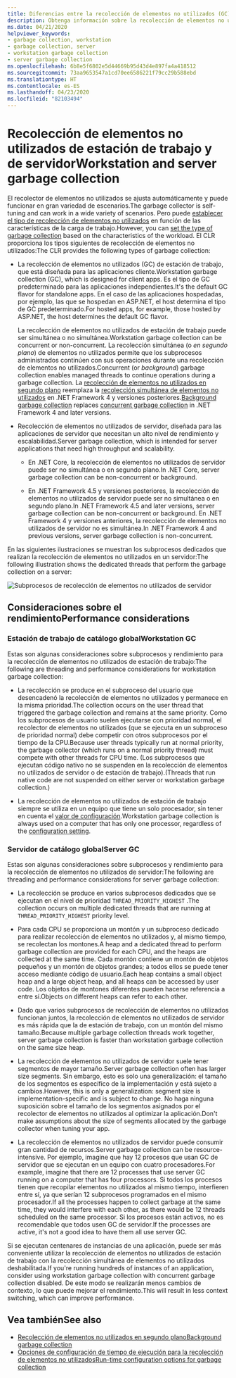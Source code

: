 ```yaml
---
title: Diferencias entre la recolección de elementos no utilizados (GC) en estaciones de trabajo y servidores
description: Obtenga información sobre la recolección de elementos no utilizados de estación de trabajo y de servidor en .NET.
ms.date: 04/21/2020
helpviewer_keywords:
- garbage collection, workstation
- garbage collection, server
- workstation garbage collection
- server garbage collection
ms.openlocfilehash: 6b8e5f6802e5d44669b95d43d4e897fa4a418512
ms.sourcegitcommit: 73aa9653547a1cd70ee6586221f79cc29b588ebd
ms.translationtype: HT
ms.contentlocale: es-ES
ms.lasthandoff: 04/23/2020
ms.locfileid: "82103494"
---
```

# <a name="workstation-and-server-garbage-collection"></a><span data-ttu-id="47f4f-103">Recolección de elementos no utilizados de estación de trabajo y de servidor</span><span class="sxs-lookup"><span data-stu-id="47f4f-103">Workstation and server garbage collection</span></span>

<span data-ttu-id="47f4f-104">El recolector de elementos no utilizados se ajusta automáticamente y puede funcionar en gran variedad de escenarios.</span><span class="sxs-lookup"><span data-stu-id="47f4f-104">The garbage collector is self-tuning and can work in a wide variety of scenarios.</span></span> <span data-ttu-id="47f4f-105">Pero puede [establecer el tipo de recolección de elementos no utilizados](../../core/run-time-config/garbage-collector.md#flavors-of-garbage-collection) en función de las características de la carga de trabajo.</span><span class="sxs-lookup"><span data-stu-id="47f4f-105">However, you can [set the type of garbage collection](../../core/run-time-config/garbage-collector.md#flavors-of-garbage-collection) based on the characteristics of the workload.</span></span> <span data-ttu-id="47f4f-106">El CLR proporciona los tipos siguientes de recolección de elementos no utilizados:</span><span class="sxs-lookup"><span data-stu-id="47f4f-106">The CLR provides the following types of garbage collection:</span></span>

- <span data-ttu-id="47f4f-107">La recolección de elementos no utilizados (GC) de estación de trabajo, que está diseñada para las aplicaciones cliente.</span><span class="sxs-lookup"><span data-stu-id="47f4f-107">Workstation garbage collection (GC), which is designed for client apps.</span></span> <span data-ttu-id="47f4f-108">Es el tipo de GC predeterminado para las aplicaciones independientes.</span><span class="sxs-lookup"><span data-stu-id="47f4f-108">It's the default GC flavor for standalone apps.</span></span> <span data-ttu-id="47f4f-109">En el caso de las aplicaciones hospedadas, por ejemplo, las que se hospedan en ASP.NET, el host determina el tipo de GC predeterminado.</span><span class="sxs-lookup"><span data-stu-id="47f4f-109">For hosted apps, for example, those hosted by ASP.NET, the host determines the default GC flavor.</span></span>

  <span data-ttu-id="47f4f-110">La recolección de elementos no utilizados de estación de trabajo puede ser simultánea o no simultánea.</span><span class="sxs-lookup"><span data-stu-id="47f4f-110">Workstation garbage collection can be concurrent or non-concurrent.</span></span> <span data-ttu-id="47f4f-111">La recolección simultánea (o *en segundo plano*) de elementos no utilizados permite que los subprocesos administrados continúen con sus operaciones durante una recolección de elementos no utilizados.</span><span class="sxs-lookup"><span data-stu-id="47f4f-111">Concurrent (or *background*) garbage collection enables managed threads to continue operations during a garbage collection.</span></span> <span data-ttu-id="47f4f-112">La [recolección de elementos no utilizados en segundo plano](background-gc.md) reemplaza la [recolección simultánea de elementos no utilizados](background-gc.md#concurrent-garbage-collection) en .NET Framework 4 y versiones posteriores.</span><span class="sxs-lookup"><span data-stu-id="47f4f-112">[Background garbage collection](background-gc.md) replaces [concurrent garbage collection](background-gc.md#concurrent-garbage-collection) in .NET Framework 4 and later versions.</span></span>

- <span data-ttu-id="47f4f-113">Recolección de elementos no utilizados de servidor, diseñada para las aplicaciones de servidor que necesitan un alto nivel de rendimiento y escalabilidad.</span><span class="sxs-lookup"><span data-stu-id="47f4f-113">Server garbage collection, which is intended for server applications that need high throughput and scalability.</span></span>

  - <span data-ttu-id="47f4f-114">En .NET Core, la recolección de elementos no utilizados de servidor puede ser no simultánea o en segundo plano.</span><span class="sxs-lookup"><span data-stu-id="47f4f-114">In .NET Core, server garbage collection can be non-concurrent or background.</span></span>

  - <span data-ttu-id="47f4f-115">En .NET Framework 4.5 y versiones posteriores, la recolección de elementos no utilizados de servidor puede ser no simultánea o en segundo plano.</span><span class="sxs-lookup"><span data-stu-id="47f4f-115">In .NET Framework 4.5 and later versions, server garbage collection can be non-concurrent or background.</span></span> <span data-ttu-id="47f4f-116">En .NET Framework 4 y versiones anteriores, la recolección de elementos no utilizados de servidor no es simultánea.</span><span class="sxs-lookup"><span data-stu-id="47f4f-116">In .NET Framework 4 and previous versions, server garbage collection is non-concurrent.</span></span>

<span data-ttu-id="47f4f-117">En las siguientes ilustraciones se muestran los subprocesos dedicados que realizan la recolección de elementos no utilizados en un servidor:</span><span class="sxs-lookup"><span data-stu-id="47f4f-117">The following illustration shows the dedicated threads that perform the garbage collection on a server:</span></span>

![Subprocesos de recolección de elementos no utilizados de servidor](./media/gc-server.png)

## <a name="performance-considerations"></a><span data-ttu-id="47f4f-119">Consideraciones sobre el rendimiento</span><span class="sxs-lookup"><span data-stu-id="47f4f-119">Performance considerations</span></span>

### <a name="workstation-gc"></a><span data-ttu-id="47f4f-120">Estación de trabajo de catálogo global</span><span class="sxs-lookup"><span data-stu-id="47f4f-120">Workstation GC</span></span>

<span data-ttu-id="47f4f-121">Estas son algunas consideraciones sobre subprocesos y rendimiento para la recolección de elementos no utilizados de estación de trabajo:</span><span class="sxs-lookup"><span data-stu-id="47f4f-121">The following are threading and performance considerations for workstation garbage collection:</span></span>

- <span data-ttu-id="47f4f-122">La recolección se produce en el subproceso del usuario que desencadenó la recolección de elementos no utilizados y permanece en la misma prioridad.</span><span class="sxs-lookup"><span data-stu-id="47f4f-122">The collection occurs on the user thread that triggered the garbage collection and remains at the same priority.</span></span> <span data-ttu-id="47f4f-123">Como los subprocesos de usuario suelen ejecutarse con prioridad normal, el recolector de elementos no utilizados (que se ejecuta en un subproceso de prioridad normal) debe competir con otros subprocesos por el tiempo de la CPU.</span><span class="sxs-lookup"><span data-stu-id="47f4f-123">Because user threads typically run at normal priority, the garbage collector (which runs on a normal priority thread) must compete with other threads for CPU time.</span></span> <span data-ttu-id="47f4f-124">(Los subprocesos que ejecutan código nativo no se suspenden en la recolección de elementos no utilizados de servidor o de estación de trabajo).</span><span class="sxs-lookup"><span data-stu-id="47f4f-124">(Threads that run native code are not suspended on either server or workstation garbage collection.)</span></span>

- <span data-ttu-id="47f4f-125">La recolección de elementos no utilizados de estación de trabajo siempre se utiliza en un equipo que tiene un solo procesador, sin tener en cuenta el [valor de configuración](../../core/run-time-config/garbage-collector.md#systemgcservercomplus_gcserver).</span><span class="sxs-lookup"><span data-stu-id="47f4f-125">Workstation garbage collection is always used on a computer that has only one processor, regardless of the [configuration setting](../../core/run-time-config/garbage-collector.md#systemgcservercomplus_gcserver).</span></span>

### <a name="server-gc"></a><span data-ttu-id="47f4f-126">Servidor de catálogo global</span><span class="sxs-lookup"><span data-stu-id="47f4f-126">Server GC</span></span>

<span data-ttu-id="47f4f-127">Estas son algunas consideraciones sobre subprocesos y rendimiento para la recolección de elementos no utilizados de servidor:</span><span class="sxs-lookup"><span data-stu-id="47f4f-127">The following are threading and performance considerations for server garbage collection:</span></span>

- <span data-ttu-id="47f4f-128">La recolección se produce en varios subprocesos dedicados que se ejecutan en el nivel de prioridad `THREAD_PRIORITY_HIGHEST` .</span><span class="sxs-lookup"><span data-stu-id="47f4f-128">The collection occurs on multiple dedicated threads that are running at `THREAD_PRIORITY_HIGHEST` priority level.</span></span>

- <span data-ttu-id="47f4f-129">Para cada CPU se proporciona un montón y un subproceso dedicado para realizar recolección de elementos no utilizados y, al mismo tiempo, se recolectan los montones.</span><span class="sxs-lookup"><span data-stu-id="47f4f-129">A heap and a dedicated thread to perform garbage collection are provided for each CPU, and the heaps are collected at the same time.</span></span> <span data-ttu-id="47f4f-130">Cada montón contiene un montón de objetos pequeños y un montón de objetos grandes; a todos ellos se puede tener acceso mediante código de usuario.</span><span class="sxs-lookup"><span data-stu-id="47f4f-130">Each heap contains a small object heap and a large object heap, and all heaps can be accessed by user code.</span></span> <span data-ttu-id="47f4f-131">Los objetos de montones diferentes pueden hacerse referencia a entre sí.</span><span class="sxs-lookup"><span data-stu-id="47f4f-131">Objects on different heaps can refer to each other.</span></span>

- <span data-ttu-id="47f4f-132">Dado que varios subprocesos de recolección de elementos no utilizados funcionan juntos, la recolección de elementos no utilizados de servidor es más rápida que la de estación de trabajo, con un montón del mismo tamaño.</span><span class="sxs-lookup"><span data-stu-id="47f4f-132">Because multiple garbage collection threads work together, server garbage collection is faster than workstation garbage collection on the same size heap.</span></span>

- <span data-ttu-id="47f4f-133">La recolección de elementos no utilizados de servidor suele tener segmentos de mayor tamaño.</span><span class="sxs-lookup"><span data-stu-id="47f4f-133">Server garbage collection often has larger size segments.</span></span> <span data-ttu-id="47f4f-134">Sin embargo, esto es solo una generalización: el tamaño de los segmentos es específico de la implementación y está sujeto a cambios.</span><span class="sxs-lookup"><span data-stu-id="47f4f-134">However, this is only a generalization: segment size is implementation-specific and is subject to change.</span></span> <span data-ttu-id="47f4f-135">No haga ninguna suposición sobre el tamaño de los segmentos asignados por el recolector de elementos no utilizados al optimizar la aplicación.</span><span class="sxs-lookup"><span data-stu-id="47f4f-135">Don't make assumptions about the size of segments allocated by the garbage collector when tuning your app.</span></span>

- <span data-ttu-id="47f4f-136">La recolección de elementos no utilizados de servidor puede consumir gran cantidad de recursos.</span><span class="sxs-lookup"><span data-stu-id="47f4f-136">Server garbage collection can be resource-intensive.</span></span> <span data-ttu-id="47f4f-137">Por ejemplo, imagine que hay 12 procesos que usan GC de servidor que se ejecutan en un equipo con cuatro procesadores.</span><span class="sxs-lookup"><span data-stu-id="47f4f-137">For example, imagine that there are 12 processes that use server GC running on a computer that has four processors.</span></span> <span data-ttu-id="47f4f-138">Si todos los procesos tienen que recopilar elementos no utilizados al mismo tiempo, interfieren entre sí, ya que serían 12 subprocesos programados en el mismo procesador.</span><span class="sxs-lookup"><span data-stu-id="47f4f-138">If all the processes happen to collect garbage at the same time, they would interfere with each other, as there would be 12 threads scheduled on the same processor.</span></span> <span data-ttu-id="47f4f-139">Si los procesos están activos, no es recomendable que todos usen GC de servidor.</span><span class="sxs-lookup"><span data-stu-id="47f4f-139">If the processes are active, it's not a good idea to have them all use server GC.</span></span>

<span data-ttu-id="47f4f-140">Si se ejecutan centenares de instancias de una aplicación, puede ser más conveniente utilizar la recolección de elementos no utilizados de estación de trabajo con la recolección simultánea de elementos no utilizados deshabilitada.</span><span class="sxs-lookup"><span data-stu-id="47f4f-140">If you're running hundreds of instances of an application, consider using workstation garbage collection with concurrent garbage collection disabled.</span></span> <span data-ttu-id="47f4f-141">De este modo se realizarán menos cambios de contexto, lo que puede mejorar el rendimiento.</span><span class="sxs-lookup"><span data-stu-id="47f4f-141">This will result in less context switching, which can improve performance.</span></span>

## <a name="see-also"></a><span data-ttu-id="47f4f-142">Vea también</span><span class="sxs-lookup"><span data-stu-id="47f4f-142">See also</span></span>

- [<span data-ttu-id="47f4f-143">Recolección de elementos no utilizados en segundo plano</span><span class="sxs-lookup"><span data-stu-id="47f4f-143">Background garbage collection</span></span>](background-gc.md)
- [<span data-ttu-id="47f4f-144">Opciones de configuración de tiempo de ejecución para la recolección de elementos no utilizados</span><span class="sxs-lookup"><span data-stu-id="47f4f-144">Run-time configuration options for garbage collection</span></span>](../../core/run-time-config/garbage-collector.md)
